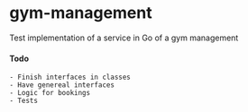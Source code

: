 # gym-management

Test implementation of a service in Go of a gym management

#### Todo

    - Finish interfaces in classes
    - Have genereal interfaces
    - Logic for bookings
    - Tests
